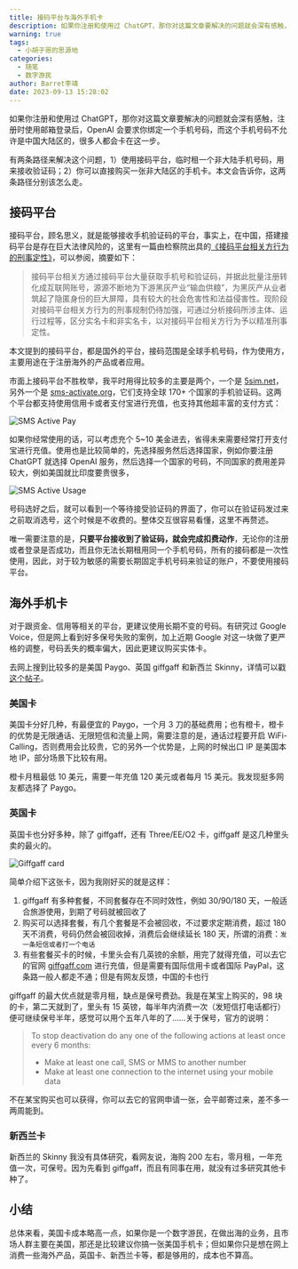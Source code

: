 ```yaml
---
title: 接码平台与海外手机卡
description: 如果你注册和使用过 ChatGPT，那你对这篇文章要解决的问题就会深有感触，注册时使用邮箱登录后，OpenAI 会要求你绑定一个手机号码，而这个手机号码不允许是中国大陆区的，很多人都会卡在这一步。
warning: true
tags:
  - 小胡子哥的思源地
categories:
  - 随笔
  - 数字游民
author: Barret李靖
date: 2023-09-13 15:28:02
---
```

如果你注册和使用过 ChatGPT，那你对这篇文章要解决的问题就会深有感触，注册时使用邮箱登录后，OpenAI 会要求你绑定一个手机号码，而这个手机号码不允许是中国大陆区的，很多人都会卡在这一步。

有两条路径来解决这个问题，1）使用接码平台，临时租一个非大陆手机号码，用来接收验证码；2）你可以直接购买一张非大陆区的手机卡。本文会告诉你，这两条路径分别该怎么走。

## 接码平台

接码平台，顾名思义，就是能够接收手机验证码的平台，事实上，在中国，搭建接码平台是存在巨大法律风险的，这里有一篇由检察院出具的[《接码平台相关方行为的刑事定性》][1]，可以参阅，摘要如下：

> 接码平台相关方通过接码平台大量获取手机号和验证码，并据此批量注册转化成互联网账号，源源不断地为下游黑灰产业“输血供粮”，为黑灰产从业者筑起了隐匿身份的巨大屏障，具有较大的社会危害性和法益侵害性。现阶段对接码平台相关方行为的刑事规制仍待加强，可通过分析接码所涉主体、运行过程等，区分实名卡和非实名卡，以对接码平台相关方行为予以精准刑事定性。

本文提到的接码平台，都是国外的平台，接码范围是全球手机号码，作为使用方，主要用途在于注册海外的产品或者应用。

市面上接码平台不胜枚举，我平时用得比较多的主要是两个，一个是 [5sim.net][2]，另外一个是 [sms-activate.org][3]，它们支持全球 170+ 个国家的手机验证码。这两个平台都支持使用信用卡或者支付宝进行充值，也支持其他超丰富的支付方式：

![SMS Active Pay](../blogimgs/2023/09/13/sms-active-pay.png)

如果你经常使用的话，可以考虑充个 5~10 美金进去，省得未来需要经常打开支付宝进行充值。使用也是比较简单的，先选择服务然后选择国家，例如你要注册 ChatGPT 就选择 OpenAI 服务，然后选择一个国家的号码，不同国家的费用差异较大，例如美国就比印度要贵很多，

![SMS Active Usage](../blogimgs/2023/09/13/sms-active-usage.png)

号码选好之后，就可以看到一个等待接受验证码的界面了，你可以在验证码发过来之前取消选号，这个时候是不收费的。整体交互很容易看懂，这里不再赘述。

唯一需要注意的是，**只要平台接收到了验证码，就会完成扣费动作**，无论你的注册或者登录是否成功，而且你无法长期租用同一个手机号码，所有的接码都是一次性使用，因此，对于较为敏感的需要长期固定手机号码来验证的账户，不要使用接码平台。

## 海外手机卡

对于跟资金、信用等相关的平台，更建议使用长期不变的号码。有研究过 Google Voice，但是网上看到好多保号失败的案例，加上近期 Google 对这一块做了更严格的调整，号码丢失的概率偏大，因此更建议购买实体卡。

去网上搜到比较多的是美国 Paygo、英国 giffgaff 和新西兰 Skinny，详情可以戳 [这个帖子][6]。

### 美国卡

美国卡分好几种，有最便宜的 Paygo，一个月 3 刀的基础费用；也有橙卡，橙卡的优势是无限通话、无限短信和流量上网，需要注意的是，通话过程要开启 WiFi-Calling，否则费用会比较贵，它的另外一个优势是，上网的时候出口 IP 是美国本地 IP，部分场景下比较有用。

橙卡月租最低 10 美元，需要一年充值 120 美元或者每月 15 美元。我发现挺多网友都选择了 Paygo。

### 英国卡

英国卡也分好多种，除了 giffgaff，还有 Three/EE/O2 卡，giffgaff 是这几种里头卖的最火的。

![Giffgaff card](../blogimgs/2023/09/13/giffgaff.png)

简单介绍下这张卡，因为我刚好买的就是这样：

1. giffgaff 有多种套餐，不同套餐存在不同时效性，例如 30/90/180 天，一般适合旅游使用，到期了号码就被回收了
2. 购买可以选择套餐，有几个套餐是不会被回收，不过要求定期消费，超过 180 天不消费，号码仍然会被回收掉，消费后会继续延长 180 天，所谓的消费：`发一条短信或者打一个电话`
3. 有些套餐买卡的时候，卡里头会有几英镑的余额，用完了就得充值，可以去它的官网 [giffgaff.com][4] 进行充值，但是需要有国际信用卡或者国际 PayPal，这条路一般人都走不通；但是有网友反馈，中国的卡也行

giffgaff 的最大优点就是零月租，缺点是保号费劲。我是在某宝上购买的，98 块的卡，第二天就到了，里头有 15 英镑，每半年内消费一次（发短信打电话都行）便可继续保号半年，感觉可以用个五年八年的了……关于保号，官方的说明：

> To stop deactivation do any one of the following actions at least once every 6 months:
> - Make at least one call, SMS or MMS to another number
> - Make at least one connection to the internet using your mobile data

不在某宝购买也可以获得，你可以去它的官网申请一张，会平邮寄过来，差不多一两周能到。


### 新西兰卡

新西兰的 Skinny 我没有具体研究，看网友说，海购 200 左右，零月租，一年充值一次，可保号。因为先看到 giffgaff，而且有同事在用，就没有过多研究其他卡种了。

## 小结

总体来看，美国卡成本略高一点，如果你是一个数字游民，在做出海的业务，且市场人群主要在美国，那还是比较建议你搞一张美国手机卡；但如果你只是想在网上消费一些海外产品，英国卡、新西兰卡等，都是够用的，成本也不算高。


[1]: https://www.toutiao.com/article/7119772491043750432/
[2]: https://5sim.net
[3]: https://sms-activate.org
[4]: http://giffgaff.com
[6]: https://twitter.com/Barret_China/status/1638404990715961345